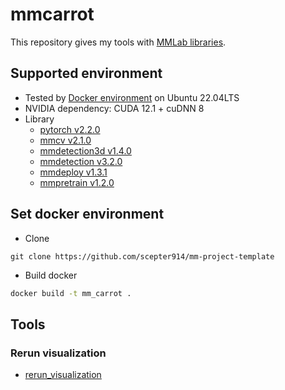 # mmcarrot

This repository gives my tools with [MMLab libraries](https://github.com/open-mmlab).

## Supported environment

- Tested by [Docker environment](Dockerfile) on Ubuntu 22.04LTS
- NVIDIA dependency: CUDA 12.1 + cuDNN 8
- Library
  - [pytorch v2.2.0](https://github.com/pytorch/pytorch/tree/v2.2.0)
  - [mmcv v2.1.0](https://github.com/open-mmlab/mmcv/tree/v2.1.0)
  - [mmdetection3d v1.4.0](https://github.com/open-mmlab/mmdetection3d/tree/v1.4.0)
  - [mmdetection v3.2.0](https://github.com/open-mmlab/mmdetection/tree/v3.2.0)
  - [mmdeploy v1.3.1](https://github.com/open-mmlab/mmdeploy/tree/v1.3.1)
  - [mmpretrain v1.2.0](https://github.com/open-mmlab/mmpretrain/tree/v1.2.0)

## Set docker environment

- Clone

```
git clone https://github.com/scepter914/mm-project-template
```

- Build docker

```sh
docker build -t mm_carrot .
```

## Tools
### Rerun visualization

- [rerun_visualization](tools/rerun_visualization)
